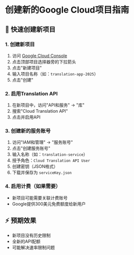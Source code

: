 # 创建新的Google Cloud项目指南

## 🚀 快速创建新项目

### 1. 创建新项目
1. 访问 [Google Cloud Console](https://console.cloud.google.com/)
2. 点击顶部项目选择器旁的下拉箭头
3. 点击"新建项目"
4. 输入项目名称（如：`translation-app-2025`）
5. 点击"创建"

### 2. 启用Translation API
1. 在新项目中，访问"API和服务" → "库"
2. 搜索"Cloud Translation API"
3. 点击并启用API

### 3. 创建新的服务账号
1. 访问"IAM和管理" → "服务账号"
2. 点击"创建服务账号"
3. 输入名称（如：`translation-service`）
4. 授予角色：`Cloud Translation API User`
5. 创建密钥（JSON格式）
6. 下载并保存为 `serviceKey.json`

### 4. 启用计费（如果需要）
- 新项目可能需要关联计费账号
- Google提供300美元免费额度给新用户

## ⚡ 预期效果
- 新项目没有历史限制
- 全新的API配额
- 可能解决速率限制问题 